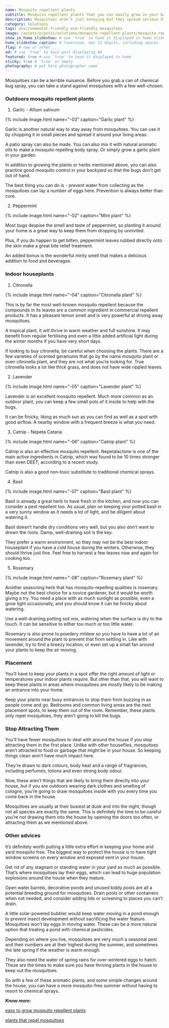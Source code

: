 ```yaml
---
name: Mosquito repellent plants
subtitle: Mosquito repellent plants that you can easily grow in your balcony or garden area. It’s about your health.
description: Mosquitoes aren’t just annoying but they spread serious diseases like malaria, dengue, yellow fever, encephalitis as well as the West Nile and Zika viruses. Mosquitoes are also responsible for heart worm in your pets specially dogs.
category: solutions
tags: environmental-friendly eco-friendly mosquitoes
image: /assets/p/posts/solutions/mosquito-repellent-plants/mosquito-repellent-plants.jpg
show_in_home_slideshow: # use 'true' to have it displayed in home slideshow
home_slideshow_caption: # lowercase, max 12 digits, including spaces
flag: # new or other...
ad: # use 'true' to have post displaying AD
featured: true # use 'true' to have it displayed in home
sticky: true # 'true' or empty
photography: # put here photographer name
---
```

Mosquitoes can be a terrible nuisance. Before you grab a can of chemical bug spray, you can take a stand against mosquitoes with a few well-chosen.



### Outdoors mosquito repellent plants

1. Garlic - Allium sativum

{% include image.html name="-03" caption="Garlic plant" %}

Garlic is another natural way to stay away from mosquitoes. You can use it by chopping it in small pieces and spread it around your living areas.

A patio spray can also be made. You can also mix it with natural aromatic oils to make a mosquito repelling body spray. Or simply grow a garlic plant in your garden.

In addition to growing the plants or herbs mentioned above, you can also practice good mosquito control in your backyard so that the bugs don’t get out of hand.

The best thing you can do is - prevent water from collecting as the mosquitoes can lay a number of eggs here. Prevention is always better than cure.

2. Peppermint

{% include image.html name="-02" caption="Mint plant" %}

Most bugs despise the smell and taste of peppermint, so planting it around your home is a great way to keep them from dropping by uninvited.

Plus, if you do happen to get bitten, peppermint leaves rubbed directly onto the skin make a great bite relief treatment.

An added bonus is the wonderful minty smell that makes a delicious addition to food and beverages.



### Indoor houseplants

1. Citronella


{% include image.html name="-04" caption="Citronella plant" %}

This is by far the most well-known mosquito repellent because the compounds in its leaves are a common ingredient in commercial repellent products. It has a pleasant lemon smell and is very powerful at driving away mosquitoes.

A tropical plant, it will thrive in warm weather and full sunshine. It may benefit from regular fertilising and even a little added artificial light during the winter months if you have very short days.

If looking to buy citronella, be careful when choosing the plants. There are a few varieties of scented geraniums that go by the name mosquito plant or even citronella plant, and they are not what you’re looking for. True citronella looks a lot like thick grass, and does not have wide rippled leaves.


2. Lavender


{% include image.html name="-05" caption="Lavender plant" %}

Lavender is an excellent mosquito repellent. Much more common as an outdoor plant, you can keep a few small pots of it inside to help with the bugs.

It can be finicky, liking as much sun as you can find as well as a spot with good airflow. A nearby window with a frequent breeze is what you need.

3. Catnip - Nepeta Cataria

{% include image.html name="-06" caption="Catnip plant" %}

Catnip is also an effective mosquito repellent. Nepetalactone is one of the main active ingredients in Catnip, which was found to be 10 times stronger than even DEET, according to a recent study.

Catnip is also a good non-toxic substitute to traditional chemical sprays.

4. Basil

{% include image.html name="-07" caption="Basil plant" %}

Basil is already a great herb to have fresh in the kitchen, and now you can consider a pest repellent too. As usual, plan on keeping your potted basil in a very sunny window as it needs a lot of light, and be diligent about watering it.

Basil doesn’t handle dry conditions very well, but you also don’t want to drown the roots. Damp, well-draining soil is the key.

They prefer a warm environment, so they may not be the best indoor houseplant if you have a cold house during the winters. Otherwise, they should thrive just fine. Feel free to harvest a few leaves now and again for cooking too.


5. Rosemary


{% include image.html name="-08" caption="Rosemary plant" %}

Another seasoning herb that has mosquito-repelling qualities is rosemary. Maybe not the best choice for a novice gardener, but it would be worth giving a try. You need a place with as much sunlight as possible, even a grow light occasionally, and you should know it can be finicky about watering.

Use a well-draining potting soil mix, watering when the surface is dry to the touch. It can be sensitive to either too much or too little water.

Rosemary is also prone to powdery mildew so you have to have a lot of air movement around the plant to prevent that from settling in. Like with lavender, try to find a breezy location, or even set up a small fan around your plants to keep the air moving.


### Placement

You’ll have to keep your plants in a spot offer the right amount of light or temperatures your indoor plants require. But other than that, you will want to keep these plants in areas where mosquitoes are mostly likely to be making an entrance into your home.

Keep your plants near busy entrances to stop them from buzzing in as people come and go. Bedrooms and common living areas are the next placement spots, to keep them out of the room. Remember, these plants only repel mosquitoes, they aren’t going to kill the bugs.

### Stop Attracting Them

You’ll have fewer mosquitoes to deal with around the house if you stop attracting them in the first place. Unlike with other houseflies, mosquitoes aren’t attracted to food or garbage that might be in your house. So keeping things clean won’t have much impact here.

They’re drawn to dark colours, body heat and a range of fragrances, including perfumes, lotions and even strong body odour.

Now, these aren’t things that are likely to bring them directly into your house, but if you are outdoors wearing dark clothes and smelling of cologne, you’re going to draw mosquitoes inside with you every time you come back in the house.

Mosquitoes are usually at their busiest at dusk and into the night, though not all species are exactly the same. This is definitely the time to be careful you’re not drawing them into the house by opening the doors too often, or attracting them as we mentioned above.


### Other advices

It’s definitely worth putting a little extra effort in keeping your home and yard mosquito free. The biggest way to protect the house is to have tight window screens on every window and exposed vent in your house.

Get rid of any stagnant or standing water in your yard as much as possible. That’s where mosquitoes lay their eggs, which can lead to huge population explosions around the house when they mature.

Open water barrels, decorative ponds and unused kiddy pools are all a potential breeding ground for mosquitoes. Drain pools or other containers when not needed, and consider adding lids or screening to places you can’t drain.

A little solar-powered bubbler would keep water moving in a pond enough to prevent insect development without sacrificing the water feature. Mosquitoes won’t lay eggs in moving water. These can be a more natural option that treating a pond with chemical pesticides.

Depending on where you live, mosquitoes are very much a seasonal pest and their numbers are at their highest during the summer, and sometimes the late spring if the weather is warm enough.

They also need the water of spring rains for over-wintered eggs to hatch. These are the times to make sure you have thriving plants in the house to keep out the mosquitoes.

So with a few of these aromatic plants, and some simple changes around the house, you can have a more mosquito-free summer without having to resort to chemical sprays.



**_Know more:_**

[easy to grow mosquito repellent plants](https://krishijagran.com/health-lifestyle/easy-to-grow-mosquito-repellent-plants-at-home/)

[plants that repel mosquitoes](https://www.proflowers.com/blog/plants-that-repel-mosquitoes)
